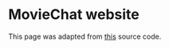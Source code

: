 # MovieChat website

This page was adapted from <a href="https://github.com/pnp-diffusion/pnp-diffusion.github.io">this</a> source code.
